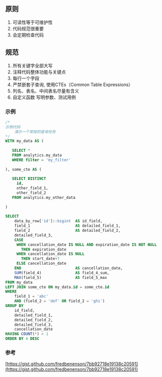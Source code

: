 ## 原则

1. 可读性等于可维护性
2. 代码规范很重要
3. 会定期检查代码

## 规范

1. 所有关键字全部大写
2. 注释代码整体功能与关键点
3. 每行一个字段
4. 严禁嵌套子查询, 使用CTEs（Common Table Expressions）
5. 列名、表名、中间表名尽量有含义
6. 自定义函数 写明参数、测试用例

### 示例
```sql
/*
示例代码
	演示一个常规的查询任务
*/
WITH my_data AS (
 
   SELECT *  
   FROM analytics.my_data
   WHERE filter = 'my_filter'
 
), some_cte AS (
 
   SELECT DISTINCT
     id,
     other_field_1,
     other_field_2
   FROM analytics.my_other_data
 
)
 
SELECT 
	data_by_row['id']::bigint  AS id_field,
	field_1                    AS detailed_field_1,
	field_2                    AS detailed_field_2,
	detailed_field_3,
	CASE 
	 WHEN cancellation_date IS NULL AND expiration_date IS NOT NULL
	   THEN expiration_date
	 WHEN cancellation_date IS NULL
	   THEN start_date+7
	 ELSE cancellation_date
	END                        AS cancellation_date,
	SUM(field_4)               AS field_4_sum,
	MAX(field_5)               AS field_5_max
FROM my_data
LEFT JOIN some_cte ON my_data.id = some_cte.id 
WHERE 
	field_1 = 'abc'
	AND (field_2 = 'def' OR field_2 = 'ghi')
GROUP BY 
	id_field,
	detailed_field_1,
	detailed_field_2,
	detailed_field_3,
	cancellation_date
HAVING COUNT(*) > 1
ORDER BY 4 DESC
```

### 参考

[https://gist.github.com/fredbenenson/7bb92718e19138c20591](https://gist.github.com/fredbenenson/7bb92718e19138c20591)